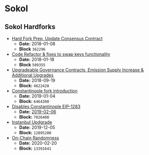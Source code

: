 # Sokol

## Sokol Hardforks

* [Hard Fork Prep, Update Consensus Contract](2018-01-08-or-362296.md)
  * **Date:** 2018-01-08
  * **Block** `362296`
* [Code Refactor & fixes to swap keys functionality](2018-01-18-or-509355.md)
  * **Date:** 2018-01-18
  * **Block** `509355`
* [Upgradeable Governance Contracts, Emission Supply Increase & Additional Upgrades](2018-09-19-or-4622420.md)
  * **Date:** 2018-09-19
  * **Block:** `4622420`
* [Constantinople fork introduction](2019-01-04-or-6464300.md)
  * **Date:** 2019-01-04
  * **Block:** `6464300`
* [Disables Constantinople EIP-1283](2019-02-06-or-7026400.md)
  * **Date:** [2019-02-06](https://github.com/poanetwork/wiki/wiki/HFs-Sokol-2019-02-06)
  * **Block:** `7026400`
* [Instanbul Updgrade](2019-12-05-or-12095200.md)
  * **Date:** 2019-12-05
  * **Block:** `12095200`
* [On-Chain Randomness](2020-02-20-or-13391641.md)
  * **Date:** 2020-02-20
  * **Block:** `13391641`

